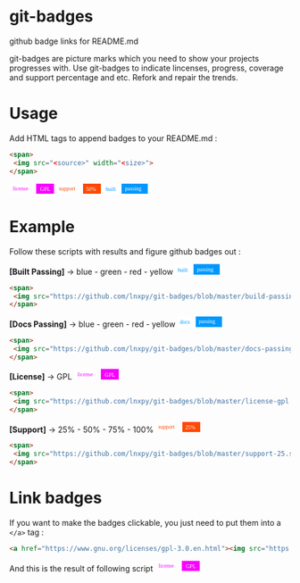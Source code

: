# git-badges
github badge links for README.md

git-badges are picture marks which you need to show your projects progresses with.
Use git-badges to indicate lincenses, progress, coverage and support percentage and etc.
Refork and repair the trends.

# Usage

Add HTML tags to append badges to your README.md :

 ```html
<span>
  <img src="<source>" width="<size>">
</span>
```

<span>
  <img src="data:image/svg+xml;base64,PD94bWwgdmVyc2lvbj0iMS4wIiBlbmNvZGluZz0idXRmLTgiPz4NCjwhLS0gR2VuZXJhdG9yOiBB%0D%0AZG9iZSBJbGx1c3RyYXRvciAyMC4wLjAsIFNWRyBFeHBvcnQgUGx1Zy1JbiAuIFNWRyBWZXJzaW9u%0D%0AOiA2LjAwIEJ1aWxkIDApICAtLT4NCjxzdmcgdmVyc2lvbj0iMS4xIiBpZD0iTGF5ZXJfMSIgeG1s%0D%0AbnM9Imh0dHA6Ly93d3cudzMub3JnLzIwMDAvc3ZnIiB4bWxuczp4bGluaz0iaHR0cDovL3d3dy53%0D%0AMy5vcmcvMTk5OS94bGluayIgeD0iMHB4IiB5PSIwcHgiDQoJIHZpZXdCb3g9IjAgMCA4NiAyMCIg%0D%0Ac3R5bGU9ImVuYWJsZS1iYWNrZ3JvdW5kOm5ldyAwIDAgODYgMjA7IiB4bWw6c3BhY2U9InByZXNl%0D%0AcnZlIj4NCjxzdHlsZSB0eXBlPSJ0ZXh0L2NzcyI+DQoJLnN0MHtmaWxsOiNGRkZGRkY7fQ0KCS5z%0D%0AdDF7ZmlsbDojRjgwMEZGO30NCgkuc3Qye2ZvbnQtZmFtaWx5OidWZXJkYW5hJzt9DQoJLnN0M3tm%0D%0Ab250LXNpemU6MTFweDt9DQo8L3N0eWxlPg0KPGcgc2hhcGUtcmVuZGVyaW5nPSJjcmlzcEVkZ2Vz%0D%0AIj4NCgk8cGF0aCBjbGFzcz0ic3QwIiBkPSJNMCwwaDM1djIwSDBWMHoiLz4NCgk8cGF0aCBjbGFz%0D%0Acz0ic3QxIiBkPSJNNTEuNCwwSDg2djIwSDUxLjRWMHoiLz4NCjwvZz4NCjx0ZXh0IHRyYW5zZm9y%0D%0AbT0ibWF0cml4KDAuOTU5MyAwIDAgMSA2Ljc1IDEzLjI1KSIgY2xhc3M9InN0MSBzdDIgc3QzIj5s%0D%0AaWNlbnNlPC90ZXh0Pg0KPHRleHQgdHJhbnNmb3JtPSJtYXRyaXgoMC45NTkzIDAgMCAxIDU5LjEy%0D%0ANSAxNC4yNSkiIGNsYXNzPSJzdDAgc3QyIHN0MyI+R1BMPC90ZXh0Pg0KPC9zdmc+DQo=" width="80px">
  <img src="data:image/svg+xml;base64,PD94bWwgdmVyc2lvbj0iMS4wIiBlbmNvZGluZz0idXRmLTgiPz4NCjwhLS0gR2VuZXJhdG9yOiBB%0D%0AZG9iZSBJbGx1c3RyYXRvciAyMC4wLjAsIFNWRyBFeHBvcnQgUGx1Zy1JbiAuIFNWRyBWZXJzaW9u%0D%0AOiA2LjAwIEJ1aWxkIDApICAtLT4NCjxzdmcgdmVyc2lvbj0iMS4xIiBpZD0iTGF5ZXJfMSIgeG1s%0D%0AbnM9Imh0dHA6Ly93d3cudzMub3JnLzIwMDAvc3ZnIiB4bWxuczp4bGluaz0iaHR0cDovL3d3dy53%0D%0AMy5vcmcvMTk5OS94bGluayIgeD0iMHB4IiB5PSIwcHgiDQoJIHZpZXdCb3g9IjAgMCA4NiAyMCIg%0D%0Ac3R5bGU9ImVuYWJsZS1iYWNrZ3JvdW5kOm5ldyAwIDAgODYgMjA7IiB4bWw6c3BhY2U9InByZXNl%0D%0AcnZlIj4NCjxzdHlsZSB0eXBlPSJ0ZXh0L2NzcyI+DQoJLnN0MHtmaWxsOiNGRkZGRkY7fQ0KCS5z%0D%0AdDF7ZmlsbDojRkY0ODAwO30NCgkuc3Qye2ZvbnQtZmFtaWx5OidWZXJkYW5hJzt9DQoJLnN0M3tm%0D%0Ab250LXNpemU6MTFweDt9DQo8L3N0eWxlPg0KPGcgc2hhcGUtcmVuZGVyaW5nPSJjcmlzcEVkZ2Vz%0D%0AIj4NCgk8cGF0aCBjbGFzcz0ic3QwIiBkPSJNMCwwaDM1djIwSDBWMHoiLz4NCgk8cGF0aCBjbGFz%0D%0Acz0ic3QxIiBkPSJNNTEuNCwwSDg2djIwSDUxLjRWMHoiLz4NCjwvZz4NCjx0ZXh0IHRyYW5zZm9y%0D%0AbT0ibWF0cml4KDAuOTU5MyAwIDAgMSA1IDEzLjI1KSIgY2xhc3M9InN0MSBzdDIgc3QzIj5zdXBw%0D%0Ab3J0PC90ZXh0Pg0KPHRleHQgdHJhbnNmb3JtPSJtYXRyaXgoMC45NTkzIDAgMCAxIDU3LjEyNSAx%0D%0ANC4yNSkiIGNsYXNzPSJzdDAgc3QyIHN0MyI+NTAlPC90ZXh0Pg0KPC9zdmc+DQo=" width="80px">
  <img src="data:image/svg+xml;base64,PD94bWwgdmVyc2lvbj0iMS4wIiBlbmNvZGluZz0idXRmLTgiPz4NCjwhLS0gR2VuZXJhdG9yOiBB%0D%0AZG9iZSBJbGx1c3RyYXRvciAyMC4wLjAsIFNWRyBFeHBvcnQgUGx1Zy1JbiAuIFNWRyBWZXJzaW9u%0D%0AOiA2LjAwIEJ1aWxkIDApICAtLT4NCjxzdmcgdmVyc2lvbj0iMS4xIiBpZD0iTGF5ZXJfMSIgeG1s%0D%0AbnM9Imh0dHA6Ly93d3cudzMub3JnLzIwMDAvc3ZnIiB4bWxuczp4bGluaz0iaHR0cDovL3d3dy53%0D%0AMy5vcmcvMTk5OS94bGluayIgeD0iMHB4IiB5PSIwcHgiDQoJIHZpZXdCb3g9IjAgMCA4NiAyMCIg%0D%0Ac3R5bGU9ImVuYWJsZS1iYWNrZ3JvdW5kOm5ldyAwIDAgODYgMjA7IiB4bWw6c3BhY2U9InByZXNl%0D%0AcnZlIj4NCjxzdHlsZSB0eXBlPSJ0ZXh0L2NzcyI+DQoJLnN0MHtmaWxsOiNGRkZGRkY7fQ0KCS5z%0D%0AdDF7ZmlsbDojMDA5OEZGO30NCgkuc3Qye2ZvbnQtZmFtaWx5OidWZXJkYW5hJzt9DQoJLnN0M3tm%0D%0Ab250LXNpemU6MTFweDt9DQo8L3N0eWxlPg0KPGcgc2hhcGUtcmVuZGVyaW5nPSJjcmlzcEVkZ2Vz%0D%0AIj4NCgk8cGF0aCBjbGFzcz0ic3QwIiBkPSJNMCwwaDM1djIwSDBWMHoiLz4NCgk8cGF0aCBjbGFz%0D%0Acz0ic3QxIiBkPSJNMzUsMGg1MXYyMEgzNVYweiIvPg0KPC9nPg0KPHRleHQgdHJhbnNmb3JtPSJt%0D%0AYXRyaXgoMC45NTkzIDAgMCAxIDUgMTQuMjUpIiBjbGFzcz0ic3QxIHN0MiBzdDMiPmJ1aWx0PC90%0D%0AZXh0Pg0KPHRleHQgdHJhbnNmb3JtPSJtYXRyaXgoMC45NTkzIDAgMCAxIDQyLjEyNSAxMy4zNzUp%0D%0AIiBjbGFzcz0ic3QwIHN0MiBzdDMiPnBhc3Npbmc8L3RleHQ+DQo8L3N2Zz4NCg==" width="80px">
</span>

# Example

Follow these scripts with results and figure github badges out :

**[Built Passing]** -> blue - green - red - yellow <img src="data:image/svg+xml;base64,PD94bWwgdmVyc2lvbj0iMS4wIiBlbmNvZGluZz0idXRmLTgiPz4NCjwhLS0gR2VuZXJhdG9yOiBB%0D%0AZG9iZSBJbGx1c3RyYXRvciAyMC4wLjAsIFNWRyBFeHBvcnQgUGx1Zy1JbiAuIFNWRyBWZXJzaW9u%0D%0AOiA2LjAwIEJ1aWxkIDApICAtLT4NCjxzdmcgdmVyc2lvbj0iMS4xIiBpZD0iTGF5ZXJfMSIgeG1s%0D%0AbnM9Imh0dHA6Ly93d3cudzMub3JnLzIwMDAvc3ZnIiB4bWxuczp4bGluaz0iaHR0cDovL3d3dy53%0D%0AMy5vcmcvMTk5OS94bGluayIgeD0iMHB4IiB5PSIwcHgiDQoJIHZpZXdCb3g9IjAgMCA4NiAyMCIg%0D%0Ac3R5bGU9ImVuYWJsZS1iYWNrZ3JvdW5kOm5ldyAwIDAgODYgMjA7IiB4bWw6c3BhY2U9InByZXNl%0D%0AcnZlIj4NCjxzdHlsZSB0eXBlPSJ0ZXh0L2NzcyI+DQoJLnN0MHtmaWxsOiNGRkZGRkY7fQ0KCS5z%0D%0AdDF7ZmlsbDojMDA5OEZGO30NCgkuc3Qye2ZvbnQtZmFtaWx5OidWZXJkYW5hJzt9DQoJLnN0M3tm%0D%0Ab250LXNpemU6MTFweDt9DQo8L3N0eWxlPg0KPGcgc2hhcGUtcmVuZGVyaW5nPSJjcmlzcEVkZ2Vz%0D%0AIj4NCgk8cGF0aCBjbGFzcz0ic3QwIiBkPSJNMCwwaDM1djIwSDBWMHoiLz4NCgk8cGF0aCBjbGFz%0D%0Acz0ic3QxIiBkPSJNMzUsMGg1MXYyMEgzNVYweiIvPg0KPC9nPg0KPHRleHQgdHJhbnNmb3JtPSJt%0D%0AYXRyaXgoMC45NTkzIDAgMCAxIDUgMTQuMjUpIiBjbGFzcz0ic3QxIHN0MiBzdDMiPmJ1aWx0PC90%0D%0AZXh0Pg0KPHRleHQgdHJhbnNmb3JtPSJtYXRyaXgoMC45NTkzIDAgMCAxIDQyLjEyNSAxMy4zNzUp%0D%0AIiBjbGFzcz0ic3QwIHN0MiBzdDMiPnBhc3Npbmc8L3RleHQ+DQo8L3N2Zz4NCg==" width="80px">
 ```html
<span>
  <img src="https://github.com/lnxpy/git-badges/blob/master/build-passing-blue.svg" width="80px">
</span>
```

**[Docs Passing]** -> blue - green - red - yellow <img src="data:image/svg+xml;base64,PD94bWwgdmVyc2lvbj0iMS4wIiBlbmNvZGluZz0idXRmLTgiPz4NCjwhLS0gR2VuZXJhdG9yOiBB%0D%0AZG9iZSBJbGx1c3RyYXRvciAyMC4wLjAsIFNWRyBFeHBvcnQgUGx1Zy1JbiAuIFNWRyBWZXJzaW9u%0D%0AOiA2LjAwIEJ1aWxkIDApICAtLT4NCjxzdmcgdmVyc2lvbj0iMS4xIiBpZD0iTGF5ZXJfMSIgeG1s%0D%0AbnM9Imh0dHA6Ly93d3cudzMub3JnLzIwMDAvc3ZnIiB4bWxuczp4bGluaz0iaHR0cDovL3d3dy53%0D%0AMy5vcmcvMTk5OS94bGluayIgeD0iMHB4IiB5PSIwcHgiDQoJIHZpZXdCb3g9IjAgMCA4NiAyMCIg%0D%0Ac3R5bGU9ImVuYWJsZS1iYWNrZ3JvdW5kOm5ldyAwIDAgODYgMjA7IiB4bWw6c3BhY2U9InByZXNl%0D%0AcnZlIj4NCjxzdHlsZSB0eXBlPSJ0ZXh0L2NzcyI+DQoJLnN0MHtmaWxsOiNGRkZGRkY7fQ0KCS5z%0D%0AdDF7ZmlsbDojMDA5OEZGO30NCgkuc3Qye2ZpbGw6bm9uZTt9DQoJLnN0M3tmaWxsOiMwMEE0RkY7%0D%0AfQ0KCS5zdDR7Zm9udC1mYW1pbHk6J1ZlcmRhbmEnO30NCgkuc3Q1e2ZvbnQtc2l6ZToxMXB4O30N%0D%0ACjwvc3R5bGU+DQo8ZyBzaGFwZS1yZW5kZXJpbmc9ImNyaXNwRWRnZXMiPg0KCTxwYXRoIGNsYXNz%0D%0APSJzdDAiIGQ9Ik0wLDBoMzV2MjBIMFYweiIvPg0KCTxwYXRoIGNsYXNzPSJzdDEiIGQ9Ik0zNSww%0D%0AaDUxdjIwSDM1VjB6Ii8+DQo8L2c+DQo8Zz4NCgk8cmVjdCB4PSI0LjciIHk9IjQuNiIgY2xhc3M9%0D%0AInN0MiIgd2lkdGg9IjI0IiBoZWlnaHQ9IjEyLjgiLz4NCgk8dGV4dCB0cmFuc2Zvcm09Im1hdHJp%0D%0AeCgwLjk1OTMgMCAwIDEgNC42OTA5IDE0LjA4MTEpIiBjbGFzcz0ic3QzIHN0NCBzdDUiPmRvY3M8%0D%0AL3RleHQ+DQoJPHRleHQgdHJhbnNmb3JtPSJtYXRyaXgoMC45NTkzIDAgMCAxIDQxLjI1NDQgMTIu%0D%0AODMxMSkiIGNsYXNzPSJzdDAgc3Q0IHN0NSI+cGFzc2luZzwvdGV4dD4NCjwvZz4NCjwvc3ZnPg0K" width="80px">
 ```html
<span>
  <img src="https://github.com/lnxpy/git-badges/blob/master/docs-passing-blue.svg" width="80px">
</span>
```

**[License]** -> GPL <img src="data:image/svg+xml;base64,PD94bWwgdmVyc2lvbj0iMS4wIiBlbmNvZGluZz0idXRmLTgiPz4NCjwhLS0gR2VuZXJhdG9yOiBB%0D%0AZG9iZSBJbGx1c3RyYXRvciAyMC4wLjAsIFNWRyBFeHBvcnQgUGx1Zy1JbiAuIFNWRyBWZXJzaW9u%0D%0AOiA2LjAwIEJ1aWxkIDApICAtLT4NCjxzdmcgdmVyc2lvbj0iMS4xIiBpZD0iTGF5ZXJfMSIgeG1s%0D%0AbnM9Imh0dHA6Ly93d3cudzMub3JnLzIwMDAvc3ZnIiB4bWxuczp4bGluaz0iaHR0cDovL3d3dy53%0D%0AMy5vcmcvMTk5OS94bGluayIgeD0iMHB4IiB5PSIwcHgiDQoJIHZpZXdCb3g9IjAgMCA4NiAyMCIg%0D%0Ac3R5bGU9ImVuYWJsZS1iYWNrZ3JvdW5kOm5ldyAwIDAgODYgMjA7IiB4bWw6c3BhY2U9InByZXNl%0D%0AcnZlIj4NCjxzdHlsZSB0eXBlPSJ0ZXh0L2NzcyI+DQoJLnN0MHtmaWxsOiNGRkZGRkY7fQ0KCS5z%0D%0AdDF7ZmlsbDojRjgwMEZGO30NCgkuc3Qye2ZvbnQtZmFtaWx5OidWZXJkYW5hJzt9DQoJLnN0M3tm%0D%0Ab250LXNpemU6MTFweDt9DQo8L3N0eWxlPg0KPGcgc2hhcGUtcmVuZGVyaW5nPSJjcmlzcEVkZ2Vz%0D%0AIj4NCgk8cGF0aCBjbGFzcz0ic3QwIiBkPSJNMCwwaDM1djIwSDBWMHoiLz4NCgk8cGF0aCBjbGFz%0D%0Acz0ic3QxIiBkPSJNNTEuNCwwSDg2djIwSDUxLjRWMHoiLz4NCjwvZz4NCjx0ZXh0IHRyYW5zZm9y%0D%0AbT0ibWF0cml4KDAuOTU5MyAwIDAgMSA2Ljc1IDEzLjI1KSIgY2xhc3M9InN0MSBzdDIgc3QzIj5s%0D%0AaWNlbnNlPC90ZXh0Pg0KPHRleHQgdHJhbnNmb3JtPSJtYXRyaXgoMC45NTkzIDAgMCAxIDU5LjEy%0D%0ANSAxNC4yNSkiIGNsYXNzPSJzdDAgc3QyIHN0MyI+R1BMPC90ZXh0Pg0KPC9zdmc+DQo=" width="80px">
 ```html
<span>
  <img src="https://github.com/lnxpy/git-badges/blob/master/license-gpl.svg" width="80px">
</span>
```

**[Support]** -> 25% - 50% - 75% - 100% <img src="data:image/svg+xml;base64,PD94bWwgdmVyc2lvbj0iMS4wIiBlbmNvZGluZz0idXRmLTgiPz4NCjwhLS0gR2VuZXJhdG9yOiBB%0D%0AZG9iZSBJbGx1c3RyYXRvciAyMC4wLjAsIFNWRyBFeHBvcnQgUGx1Zy1JbiAuIFNWRyBWZXJzaW9u%0D%0AOiA2LjAwIEJ1aWxkIDApICAtLT4NCjxzdmcgdmVyc2lvbj0iMS4xIiBpZD0iTGF5ZXJfMSIgeG1s%0D%0AbnM9Imh0dHA6Ly93d3cudzMub3JnLzIwMDAvc3ZnIiB4bWxuczp4bGluaz0iaHR0cDovL3d3dy53%0D%0AMy5vcmcvMTk5OS94bGluayIgeD0iMHB4IiB5PSIwcHgiDQoJIHZpZXdCb3g9IjAgMCA4NiAyMCIg%0D%0Ac3R5bGU9ImVuYWJsZS1iYWNrZ3JvdW5kOm5ldyAwIDAgODYgMjA7IiB4bWw6c3BhY2U9InByZXNl%0D%0AcnZlIj4NCjxzdHlsZSB0eXBlPSJ0ZXh0L2NzcyI+DQoJLnN0MHtmaWxsOiNGRkZGRkY7fQ0KCS5z%0D%0AdDF7ZmlsbDojRkY0ODAwO30NCgkuc3Qye2ZvbnQtZmFtaWx5OidWZXJkYW5hJzt9DQoJLnN0M3tm%0D%0Ab250LXNpemU6MTFweDt9DQo8L3N0eWxlPg0KPGcgc2hhcGUtcmVuZGVyaW5nPSJjcmlzcEVkZ2Vz%0D%0AIj4NCgk8cGF0aCBjbGFzcz0ic3QwIiBkPSJNMCwwaDM1djIwSDBWMHoiLz4NCgk8cGF0aCBjbGFz%0D%0Acz0ic3QxIiBkPSJNNTEuNCwwSDg2djIwSDUxLjRWMHoiLz4NCjwvZz4NCjx0ZXh0IHRyYW5zZm9y%0D%0AbT0ibWF0cml4KDAuOTU5MyAwIDAgMSA1IDEzLjI1KSIgY2xhc3M9InN0MSBzdDIgc3QzIj5zdXBw%0D%0Ab3J0PC90ZXh0Pg0KPHRleHQgdHJhbnNmb3JtPSJtYXRyaXgoMC45NTkzIDAgMCAxIDU3LjEyNSAx%0D%0ANC4yNSkiIGNsYXNzPSJzdDAgc3QyIHN0MyI+MjUlPC90ZXh0Pg0KPC9zdmc+DQo=" width="80px">
 ```html
<span>
  <img src="https://github.com/lnxpy/git-badges/blob/master/support-25.svg" width="80px">
</span>
```

# Link badges
 
If you want to make the badges clickable, you just need to put them into a `</a>` tag :
 ```html
<a href="https://www.gnu.org/licenses/gpl-3.0.en.html"><img src="https://github.com/lnxpy/git-badges/blob/master/license-gpl.svg" width="80px"></a>
```

And this is the result of following script
<a href="https://www.gnu.org/licenses/gpl-3.0.en.html"><img src="data:image/svg+xml;base64,PD94bWwgdmVyc2lvbj0iMS4wIiBlbmNvZGluZz0idXRmLTgiPz4NCjwhLS0gR2VuZXJhdG9yOiBB%0D%0AZG9iZSBJbGx1c3RyYXRvciAyMC4wLjAsIFNWRyBFeHBvcnQgUGx1Zy1JbiAuIFNWRyBWZXJzaW9u%0D%0AOiA2LjAwIEJ1aWxkIDApICAtLT4NCjxzdmcgdmVyc2lvbj0iMS4xIiBpZD0iTGF5ZXJfMSIgeG1s%0D%0AbnM9Imh0dHA6Ly93d3cudzMub3JnLzIwMDAvc3ZnIiB4bWxuczp4bGluaz0iaHR0cDovL3d3dy53%0D%0AMy5vcmcvMTk5OS94bGluayIgeD0iMHB4IiB5PSIwcHgiDQoJIHZpZXdCb3g9IjAgMCA4NiAyMCIg%0D%0Ac3R5bGU9ImVuYWJsZS1iYWNrZ3JvdW5kOm5ldyAwIDAgODYgMjA7IiB4bWw6c3BhY2U9InByZXNl%0D%0AcnZlIj4NCjxzdHlsZSB0eXBlPSJ0ZXh0L2NzcyI+DQoJLnN0MHtmaWxsOiNGRkZGRkY7fQ0KCS5z%0D%0AdDF7ZmlsbDojRjgwMEZGO30NCgkuc3Qye2ZvbnQtZmFtaWx5OidWZXJkYW5hJzt9DQoJLnN0M3tm%0D%0Ab250LXNpemU6MTFweDt9DQo8L3N0eWxlPg0KPGcgc2hhcGUtcmVuZGVyaW5nPSJjcmlzcEVkZ2Vz%0D%0AIj4NCgk8cGF0aCBjbGFzcz0ic3QwIiBkPSJNMCwwaDM1djIwSDBWMHoiLz4NCgk8cGF0aCBjbGFz%0D%0Acz0ic3QxIiBkPSJNNTEuNCwwSDg2djIwSDUxLjRWMHoiLz4NCjwvZz4NCjx0ZXh0IHRyYW5zZm9y%0D%0AbT0ibWF0cml4KDAuOTU5MyAwIDAgMSA2Ljc1IDEzLjI1KSIgY2xhc3M9InN0MSBzdDIgc3QzIj5s%0D%0AaWNlbnNlPC90ZXh0Pg0KPHRleHQgdHJhbnNmb3JtPSJtYXRyaXgoMC45NTkzIDAgMCAxIDU5LjEy%0D%0ANSAxNC4yNSkiIGNsYXNzPSJzdDAgc3QyIHN0MyI+R1BMPC90ZXh0Pg0KPC9zdmc+DQo=" width="80px"></a>

